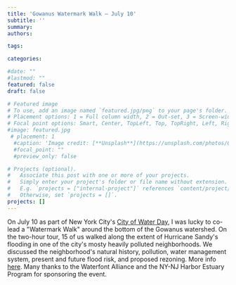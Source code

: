 ```yaml
---
title: 'Gowanus Watermark Walk — July 10'
subtitle: ''
summary:
authors:

tags:

categories:

#date: ""
#lastmod: ""
featured: false
draft: false

# Featured image
# To use, add an image named `featured.jpg/png` to your page's folder.
# Placement options: 1 = Full column width, 2 = Out-set, 3 = Screen-width
# Focal point options: Smart, Center, TopLeft, Top, TopRight, Left, Right, BottomLeft, Bottom, BottomRight
#image: featured.jpg
 # placement: 1
  #caption: 'Image credit: [**Unsplash**](https://unsplash.com/photos/CpkOjOcXdUY)'
  #focal_point: ""
  #preview_only: false

# Projects (optional).
#   Associate this post with one or more of your projects.
#   Simply enter your project's folder or file name without extension.
#   E.g. `projects = ["internal-project"]` references `content/project/deep-learning/index.md`.
#   Otherwise, set `projects = []`.
projects: []
---
```



On July 10 as part of New York City's [City of Water Day](https://www.hudsonriver.org/article/city-of-water-day-2021), I was lucky to co-lead a "Watermark Walk" around the bottom of the Gowanus watershed. On the two-hour tour, 15 of us walked along the extent of Hurricane Sandy's flooding in one of the city's mosty heavily polluted neighborhoods. We discussed the neighborhood's natural history, pollution, water management system, present and future flood risk, and proposed rezoning. More info [here](https://www.gowanuscanal.org/gowanus-watermark-walk-1). Many thanks to the Waterfont Alliance and the NY-NJ Harbor Estuary Program for sponsoring the event.  
